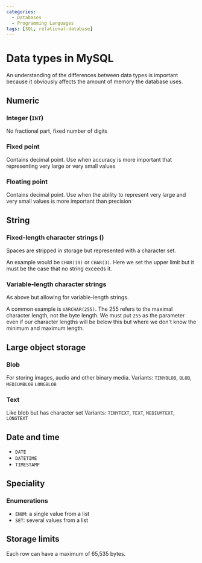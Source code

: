 ```yaml
---
categories:
  - Databases
  - Programming Languages
tags: [SQL, relational-database]
---
```


# Data types in MySQL

An understanding of the differences between data types is important because it obviously affects the amount of memory the database uses.

## Numeric

### Integer (`INT`)

No fractional part, fixed number of digits

### Fixed point

Contains decimal point. Use when accuracy is more important that representing very large or very small values

### Floating point

Contains decimal point. Use when the ability to represent very large and very small values is more important than precision

## String

### Fixed-length character strings ()

Spaces are stripped in storage but represented with a character set.

An example would be `CHAR(10)` or `CHAR(3)`. Here we set the upper limit but it must be the case that no string exceeds it.

### Variable-length character strings

As above but allowing for variable-length strings.

A common example is `VARCHAR(255)`. The 255 refers to the maximal character length, not the byte length. We must put `255` as the parameter even if our character lengths will be below this but where we don't know the minimum and maximum length.

## Large object storage

### Blob

For storing images, audio and other binary media.
Variants: `TINYBLOB`, `BLOB`, `MEDIUMBLOB` `LONGBLOB`

### Text

Like blob but has character set
Variants: `TINYTEXT`, `TEXT`, `MEDIUMTEXT`, `LONGTEXT`

## Date and time

- `DATE`
- `DATETIME`
- `TIMESTAMP`

## Speciality

### Enumerations

- `ENUM`: a single value from a list
- `SET`: several values from a list

## Storage limits

Each row can have a maximum of 65,535 bytes.
